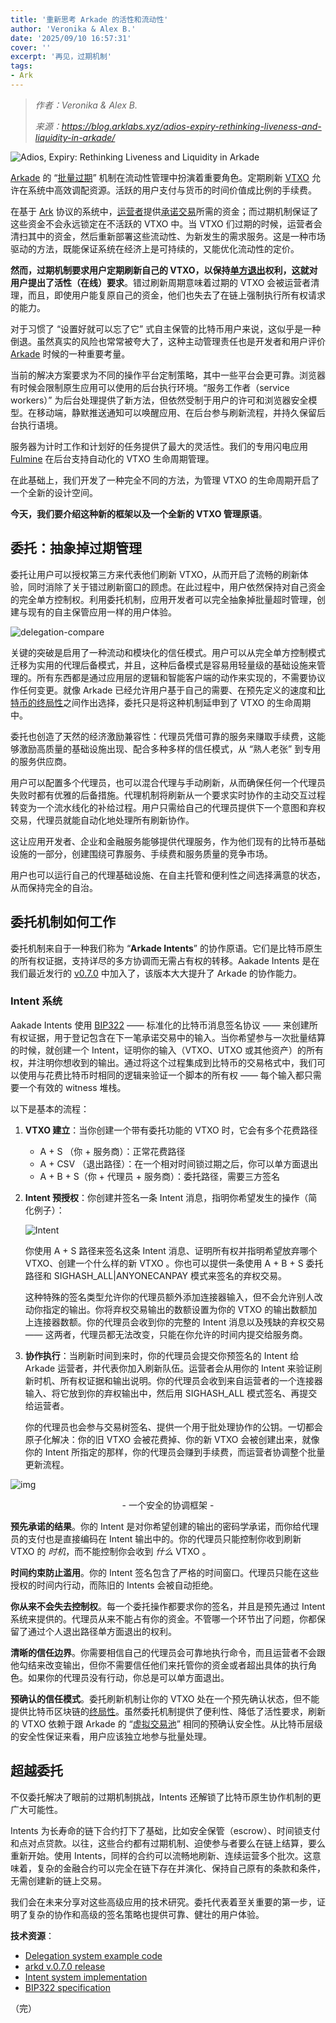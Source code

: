 ```yaml
---
title: '重新思考 Arkade 的活性和流动性'
author: 'Veronika & Alex B.'
date: '2025/09/10 16:57:31'
cover: ''
excerpt: '再见，过期机制'
tags:
- Ark
---
```



> *作者：Veronika & Alex B.*
> 
> *来源：<https://blog.arklabs.xyz/adios-expiry-rethinking-liveness-and-liquidity-in-arkade/>*

![Adios, Expiry: Rethinking Liveness and Liquidity in Arkade](../images/adios-expiry-rethinking-liveness-and-liquidity-in-arkade/Screenshot-2025-07-16-at-8.43.27---PM.png)

[Arkade](https://arkadeos.com/?ref=blog.arklabs.xyz) 的 “[批量过期](https://docs.arkadeos.com/learn/security/liveness?ref=blog.arklabs.xyz#user-liveness-vtxo-expiry)” 机制在流动性管理中扮演着重要角色。定期刷新 [VTXO](https://docs.arkadeos.com/learn/background?ref=blog.arklabs.xyz#batch-settlement-and-virtual-utxos-vtxos) 允许在系统中高效调配资源。活跃的用户支付与货币的时间价值成比例的手续费。

在基于 [Ark](https://docs.arklabs.xyz/ark.pdf?ref=blog.arklabs.xyz) 协议的系统中，[运营者](https://docs.arkadeos.com/learn/architecture/roles?ref=blog.arklabs.xyz#arkade-operator)提供[承诺交易](https://docs.arkadeos.com/learn/architecture/components?ref=blog.arklabs.xyz#onchain-anchoring-via-commitment-transactions)所需的资金；而过期机制保证了这些资金不会永远锁定在不活跃的 VTXO 中。当 VTXO 们过期的时候，运营者会清扫其中的资金，然后重新部署这些流动性、为新发生的需求服务。这是一种市场驱动的方法，既能保证系统在经济上是可持续的，又能优化流动性的定价。

**然而，过期机制要求用户定期刷新自己的 VTXO，以保持[单方退出](https://docs.arkadeos.com/learn/security/unilateral-exit?ref=blog.arklabs.xyz)权利，这就对用户提出了活性（在线）要求**。错过刷新周期意味着过期的 VTXO 会被运营者清理，而且，即使用户能复原自己的资金，他们也失去了在链上强制执行所有权请求的能力。

对于习惯了 “设置好就可以忘了它” 式自主保管的比特币用户来说，这似乎是一种倒退。虽然真实的风险也常常被夸大了，这种主动管理责任也是开发者和用户评价 [Arkade](https://arkadeos.com/?ref=blog.arklabs.xyz) 时候的一种重要考量。

当前的解决方案要求为不同的操作平台定制策略，其中一些平台会更可靠。浏览器有时候会限制原生应用可以使用的后台执行环境。“服务工作者（service workers）” 为后台处理提供了新方法，但依然受制于用户的许可和浏览器安全模型。在移动端，静默推送通知可以唤醒应用、在后台参与刷新流程，并持久保留后台执行语境。

服务器为计时工作和计划好的任务提供了最大的灵活性。我们的专用闪电应用 [Fulmine](https://github.com/ArkLabsHQ/fulmine?ref=blog.arklabs.xyz) 在后台支持自动化的 VTXO 生命周期管理。

在此基础上，我们开发了一种完全不同的方法，为管理 VTXO 的生命周期开启了一个全新的设计空间。

**今天，我们要介绍这种新的框架以及一个全新的 VTXO 管理原语**。

## 委托：抽象掉过期管理

委托让用户可以授权第三方来代表他们刷新 VTXO，从而开启了流畅的刷新体验，同时消除了关于错过刷新窗口的顾虑。在此过程中，用户依然保持对自己资金的完全单方控制权。利用委托机制，应用开发者可以完全抽象掉批量超时管理，创建与现有的自主保管应用一样的用户体验。

![delegation-compare](../images/adios-expiry-rethinking-liveness-and-liquidity-in-arkade/delegation-compare.png)

关键的突破是启用了一种流动和模块化的信任模式。用户可以从完全单方控制模式迁移为实用的代理后备模式，并且，这种后备模式是容易用轻量级的基础设施来管理的。所有东西都是通过应用层的逻辑和智能客户端的动作来实现的，不需要协议作任何变更。就像 Arkade 已经允许用户基于自己的需要、在预先定义的速度和[比特币的终局性](https://docs.arkadeos.com/learn/security/transaction-finality?ref=blog.arklabs.xyz)之间作出选择，委托只是将这种机制延申到了 VTXO 的生命周期中。

委托也创造了天然的经济激励兼容性：代理员凭借可靠的服务来赚取手续费，这能够激励高质量的基础设施出现、配合多种多样的信任模式，从 “熟人老张” 到专用的服务供应商。

用户可以配置多个代理员，也可以混合代理与手动刷新，从而确保任何一个代理员失败时都有优雅的后备措施。代理机制将刷新从一个要求实时协作的主动交互过程转变为一个流水线化的补给过程。用户只需给自己的代理员提供下一个意图和弃权交易，代理员就能自动化地处理所有刷新协作。

这让应用开发者、企业和金融服务能够提供代理服务，作为他们现有的比特币基础设施的一部分，创建围绕可靠服务、手续费和服务质量的竞争市场。

用户也可以运行自己的代理基础设施、在自主托管和便利性之间选择满意的状态，从而保持完全的自治。

## 委托机制如何工作

委托机制来自于一种我们称为 “**Arkade Intents**” 的协作原语。它们是比特币原生的所有权证据，支持详尽的多方协调而无需占有权的转移。Aakade Intents 是在我们最近发行的 [v0.7.0](https://github.com/arkade-os/arkd/releases/tag/v0.7.0?ref=blog.arklabs.xyz) 中加入了，该版本大大提升了 Arkade 的协作能力。

### Intent 系统

Aakade Intents 使用 [BIP322](https://github.com/bitcoin/bips/blob/master/bip-0322.mediawiki?ref=blog.arklabs.xyz) —— 标准化的比特币消息签名协议 —— 来创建所有权证据，用于登记包含在下一笔承诺交易中的输入。当你希望参与一次批量结算的时候，就创建一个 Intent，证明你的输入（VTXO、UTXO 或其他资产）的所有权，并注明你想收到的输出。通过将这个过程集成到比特币的交易格式中，我们可以使用与花费比特币时相同的逻辑来验证一个脚本的所有权 —— 每个输入都只需要一个有效的 witness 堆栈。

以下是基本的流程：

1. **VTXO 建立**：当你创建一个带有委托功能的 VTXO 时，它会有多个花费路径

   - A + S （你 + 服务商）：正常花费路径
   - A + CSV （退出路径）：在一个相对时间锁过期之后，你可以单方面退出
   - A + B + S（你 + 代理员 + 服务商）：委托路径，需要三方签名

2. **Intent 预授权**：你创建并签名一条 Intent 消息，指明你希望发生的操作（简化例子）：

   ![Intent](../images/adios-expiry-rethinking-liveness-and-liquidity-in-arkade/Intent.png)
   
   你使用 A + S 路径来签名这条 Intent 消息、证明所有权并指明希望放弃哪个 VTXO、创建一个什么样的新 VTXO 。你也可以提供一条使用 A + B + S 委托路径和 SIGHASH_ALL|ANYONECANPAY 模式来签名的弃权交易。
   
   这种特殊的签名类型允许你的代理员额外添加连接器输入，但不会允许别人改动你指定的输出。你将弃权交易输出的数额设置为你的 VTXO 的输出数额加上连接器数额。你的代理员会收到你的完整的 Intent 消息以及残缺的弃权交易 —— 这两者，代理员都无法改变，只能在你允许的时间内提交给服务商。
   
3. **协作执行**：当刷新时间到来时，你的代理员会提交你预签名的 Intent 给 Arkade 运营者，并代表你加入刷新队伍。运营者会从用你的 Intent 来验证刷新时机、所有权证据和输出说明。你的代理员会收到来自运营者的一个连接器输入、将它放到你的弃权输出中，然后用 SIGHASH_ALL 模式签名、再提交给运营者。

   你的代理员也会参与交易树签名、提供一个用于批处理协作的公钥。一切都会原子化解决：你的旧 VTXO 会被花费掉、你的新 VTXO 会被创建出来，就像你的 Intent 所指定的那样，你的代理员会赚到手续费，而运营者协调整个批量更新流程。

![img](../images/adios-expiry-rethinking-liveness-and-liquidity-in-arkade/Screenshot-2025-07-16-at-2.31.27---PM.png)

<p style="text-align:center">- 一个安全的协调框架 -</p>


**预先承诺的结果**。你的 Intent 是对你希望创建的输出的密码学承诺，而你给代理员的支付也是直接编码在 Intent 输出中的。你的代理员只能控制你收到刷新 VTXO 的 *时机*，而不能控制你会收到 *什么* VTXO 。

**时间约束防止滥用**。你的 Intent 签名包含了严格的时间窗口。代理员只能在这些授权的时间内行动，而陈旧的 Intents 会被自动拒绝。

**你从来不会失去控制权**。每一个委托操作都要求你的签名，并且是预先通过 Intent 系统来提供的。代理员从来不能占有你的资金。不管哪一个环节出了问题，你都保留了通过个人退出路径单方面退出的权利。

**清晰的信任边界**。你需要相信自己的代理员会可靠地执行命令，而且运营者不会跟他勾结来改变输出，但你不需要信任他们来托管你的资金或者超出具体的执行角色。如果你的代理员没有行动，你总是可以单方面退出。

**预确认的信任模式**。委托刷新机制让你的 VTXO 处在一个预先确认状态，但不能提供比特币区块链的[终局性](https://docs.arkadeos.com/learn/security/transaction-finality?ref=blog.arklabs.xyz)。虽然委托机制提供了便利性、降低了活性要求，刷新的 VTXO 依赖于跟 Arkade 的 “[虚拟交易池](https://docs.arkadeos.com/learn/architecture/components?ref=blog.arklabs.xyz#offchain-execution-in-the-virtual-mempool)” 相同的预确认安全性。从比特币层级的安全性保证来看，用户应该独立地参与批量处理。

## 超越委托

不仅委托解决了眼前的过期机制挑战，Intents 还解锁了比特币原生协作机制的更广大可能性。

Intents 为长寿命的链下合约打下了基础，比如安全保管（escrow）、时间锁支付和点对点贷款。以往，这些合约都有过期机制、迫使参与者要么在链上结算，要么重新开始。使用 Intents，同样的合约可以流畅地刷新、连续运营多个批次。这意味着，复杂的金融合约可以完全在链下存在并演化、保持自己原有的条款和条件，无需创建新的链上交易。

我们会在未来分享对这些高级应用的技术研究。委托代表着至关重要的第一步，证明了复杂的协作和高级的签名策略也提供可靠、健壮的用户体验。

**技术资源**：

- [Delegation system example code](https://github.com/arkade-os/ts-sdk/blob/delegate/examples/delegate.js?ref=blog.arklabs.xyz)
- [arkd v.0.7.0 release](https://github.com/arkade-os/arkd/releases/tag/v0.7.0?ref=blog.arklabs.xyz)
- [Intent system implementation](https://github.com/arkade-os/ts-sdk/pull/80?ref=blog.arklabs.xyz)
- [BIP322 specification](https://github.com/bitcoin/bips/blob/master/bip-0322.mediawiki?ref=blog.arklabs.xyz)

（完）
